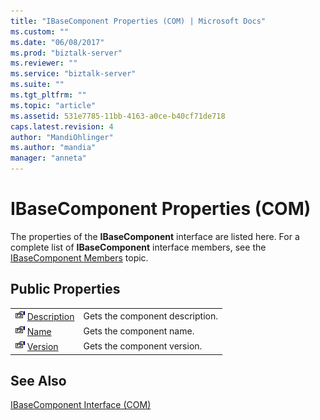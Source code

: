 ```yaml
---
title: "IBaseComponent Properties (COM) | Microsoft Docs"
ms.custom: ""
ms.date: "06/08/2017"
ms.prod: "biztalk-server"
ms.reviewer: ""
ms.service: "biztalk-server"
ms.suite: ""
ms.tgt_pltfrm: ""
ms.topic: "article"
ms.assetid: 531e7785-11bb-4163-a0ce-b40cf71de718
caps.latest.revision: 4
author: "MandiOhlinger"
ms.author: "mandia"
manager: "anneta"
---
```

# IBaseComponent Properties (COM)
The properties of the **IBaseComponent** interface are listed here. For a complete list of **IBaseComponent** interface members, see the [IBaseComponent Members](../core/ibasecomponent-members-com.md) topic.  
  
## Public Properties  
  
|||  
|-|-|  
|![](../core/media/pubproperty.gif "pubproperty") [Description](../core/ibasecomponent-description-property-com.md)|Gets the component description.|  
|![](../core/media/pubproperty.gif "pubproperty") [Name](../core/ibasecomponent-name-property-com.md)|Gets the component name.|  
|![](../core/media/pubproperty.gif "pubproperty") [Version](../core/ibasecomponent-version-property-com.md)|Gets the component version.|  
  
## See Also  
 [IBaseComponent Interface (COM)](../core/ibasecomponent-interface-com.md)